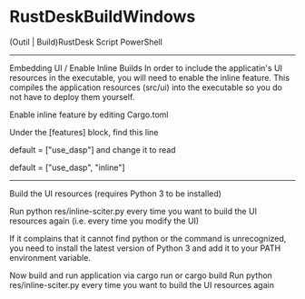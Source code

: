 # RustDeskBuildWindows
(Outil | Build)RustDesk Script PowerShell 

------------------------------------------------------------------------

Embedding UI / Enable Inline Builds
In order to include the applicatin's UI resources in the executable, you will need to enable the inline feature. This compiles the application resources (src/ui) into the executable so you do not have to deploy them yourself.

Enable inline feature by editing Cargo.toml

Under the [features] block, find this line

default = ["use_dasp"]
and change it to read

default = ["use_dasp", "inline"]


-------------------------------------------------------------------------

Build the UI resources (requires Python 3 to be installed)

Run python res/inline-sciter.py every time you want to build the UI resources again (i.e. every time you modify the UI)

If it complains that it cannot find python or the command is unrecognized, you need to install the latest version of Python 3 and add it to your PATH environment variable.

Now build and run application via cargo run or cargo build
Run python res/inline-sciter.py every time you want to build the UI resources again

